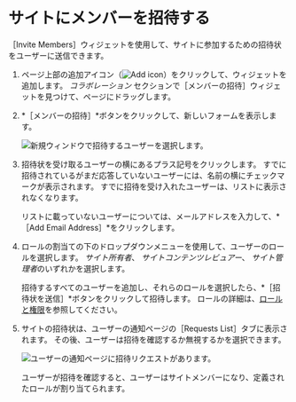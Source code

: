 # サイトにメンバーを招待する

［Invite Members］ウィジェットを使用して、サイトに参加するための招待状をユーザーに送信できます。

1. ページ上部の追加アイコン（![Add icon](../../../images/icon-add-app.png)）をクリックして、ウィジェットを追加します。 *コラボレーション* セクションで［メンバーの招待］ウィジェットを見つけて、ページにドラッグします。

1. *［メンバーの招待］*ボタンをクリックして、新しいフォームを表示します。

    ![新規ウィンドウで招待するユーザーを選択します。](./inviting-members-to-your-site/images/02.png)

1. 招待状を受け取るユーザーの横にあるプラス記号をクリックします。 すでに招待されているがまだ応答していないユーザーには、名前の横にチェックマークが表示されます。 すでに招待を受け入れたユーザーは、リストに表示されなくなります。

   リストに載っていないユーザーについては、メールアドレスを入力して、*［Add Email Address］*をクリックします。

1. ロールの割当ての下のドロップダウンメニューを使用して、ユーザーのロールを選択します。 *サイト所有者*、 *サイトコンテンツレビュアー*、 *サイト管理者*のいずれかを選択します。

    招待するすべてのユーザーを追加し、それらのロールを選択したら、*［招待状を送信］*ボタンをクリックして招待します。 ロールの詳細は、[ロールと権限](../../../users-and-permissions/roles-and-permissions/understanding-roles-and-permissions.md)を参照してください。

1. サイトの招待状は、ユーザーの通知ページの［Requests List］タブに表示されます。 その後、ユーザーは招待を確認するか無視するかを選択できます。

    ![ユーザーの通知ページに招待リクエストがあります。](./inviting-members-to-your-site/images/03.png)

    ユーザーが招待を確認すると、ユーザーはサイトメンバーになり、定義されたロールが割り当てられます。
